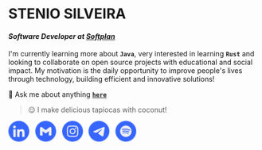 # STENIO SILVEIRA

#### _Software Developer at [**Softplan**][softplan]_

I'm currently learning more about **`Java`**, very interested in learning **`Rust`** and looking to collaborate on open source projects with educational and social impact. My motivation is the daily opportunity to improve people's lives through technology, building efficient and innovative solutions!

💬 Ask me about anything [**`here`**][telegram]

> 😌 I make delicious tapiocas with coconut!

[<img src="./etc/assets/social-linkedin.svg" title="Stenio Almeida" alt="Linkedin" height="42" />][linkedin]&nbsp;&nbsp;
[<img src="./etc/assets/social-gmail.svg" title="stenioas@gmail.com" alt="Gmail" height="42" />][gmail]&nbsp;&nbsp;
[<img src="./etc/assets/social-instagram.svg" title="@stenioas" alt="Instagram" height="42" />][instagram]&nbsp;&nbsp;
[<img src="./etc/assets/social-telegram.svg" title="@stenioas" alt="Telegram" height="42" />][telegram]&nbsp;&nbsp;
[<img src="./etc/assets/social-spotify.svg" title="@stenioas" alt="Spotify" height="42" />][spotify]

<!-- links -->

[linkedin]: https://linkedin.com/in/stenioas/
[gmail]: mailto:stenioas@gmail.com
[instagram]: https://instagram.com/stenioas/
[telegram]: https://t.me/stenioas/
[spotify]: https://open.spotify.com/user/stenioas/
[softplan]: https://www.softplan.com.br/
[lang-en]: ./README.en.md

